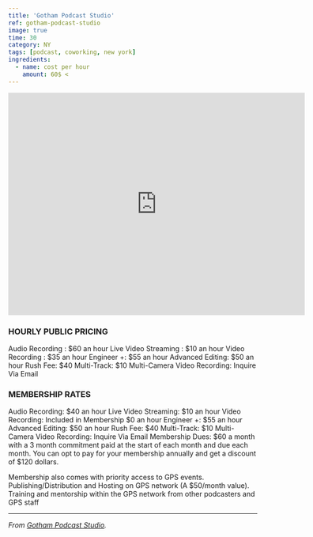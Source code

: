 ```yaml
---
title: 'Gotham Podcast Studio'
ref: gotham-podcast-studio
image: true
time: 30
category: NY
tags: [podcast, coworking, new york]
ingredients:
  - name: cost per hour
    amount: 60$ <   
---
```


<iframe src="https://www.google.com/maps/embed?pb=!1m18!1m12!1m3!1d3022.46071063719!2d-73.98679858459384!3d40.75189067932761!2m3!1f0!2f0!3f0!3m2!1i1024!2i768!4f13.1!3m3!1m2!1s0x89c25a20f434d5c9%3A0x70a02cb29a49d756!2sGotham%20Podcast%20Studio!5e0!3m2!1sky!2skg!4v1581772909965!5m2!1sky!2skg" width="600" height="450" frameborder="0" style="border:0;" allowfullscreen=""></iframe> <br>

### HOURLY PUBLIC PRICING

Audio Recording : $60 an hour
Live Video Streaming : $10 an hour
Video Recording : $35 an hour
Engineer +: $55 an hour
Advanced Editing: $50 an hour
Rush Fee: $40
Multi-Track: $10 
Multi-Camera Video Recording: Inquire Via Email 

### MEMBERSHIP RATES

Audio Recording: $40 an hour
Live Video Streaming: $10 an hour
Video Recording: Included in Membership $0 an hour
Engineer +: $55 an hour
Advanced Editing: $50 an hour
Rush Fee: $40
Multi-Track: $10 
Multi-Camera Video Recording: Inquire Via Email 
Membership Dues: $60 a month with a 3 month commitment paid at the start of each month and due each month. You can opt to pay for your membership annually and get a discount of $120 dollars.

Membership also comes with priority access to GPS events. Publishing/Distribution and Hosting on GPS network (A $50/month value). Training and mentorship within the GPS network from other podcasters and GPS staff

---

_From [Gotham Podcast Studio](https://gothampodcaststudio.com/pricing)._
